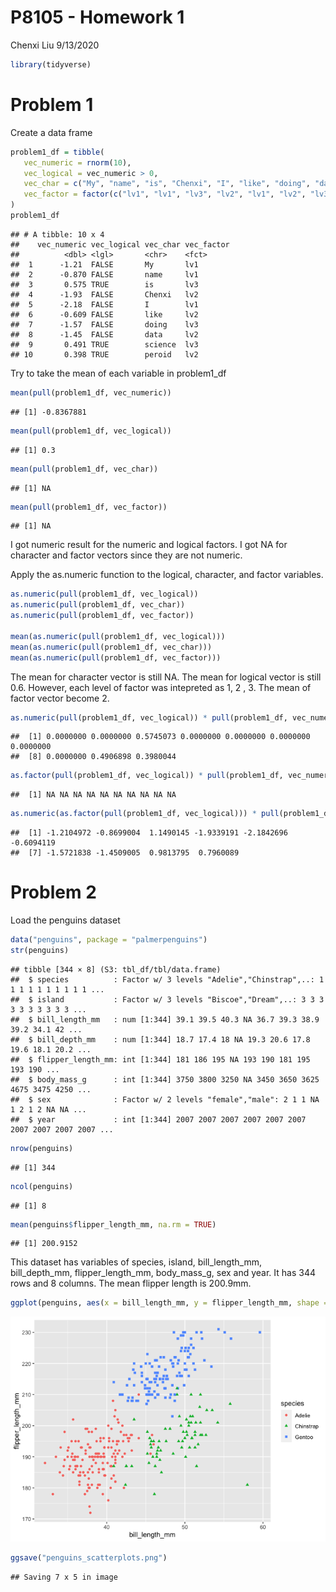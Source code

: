 P8105 - Homework 1
================
Chenxi Liu
9/13/2020

``` r
library(tidyverse)
```

# Problem 1

Create a data frame

``` r
problem1_df = tibble(
   vec_numeric = rnorm(10),
   vec_logical = vec_numeric > 0,
   vec_char = c("My", "name", "is", "Chenxi", "I", "like", "doing", "data", "science", "peroid"), 
   vec_factor = factor(c("lv1", "lv1", "lv3", "lv2", "lv1", "lv2", "lv3", "lv2", "lv3", "lv2"))
)
problem1_df
```

    ## # A tibble: 10 x 4
    ##    vec_numeric vec_logical vec_char vec_factor
    ##          <dbl> <lgl>       <chr>    <fct>     
    ##  1      -1.21  FALSE       My       lv1       
    ##  2      -0.870 FALSE       name     lv1       
    ##  3       0.575 TRUE        is       lv3       
    ##  4      -1.93  FALSE       Chenxi   lv2       
    ##  5      -2.18  FALSE       I        lv1       
    ##  6      -0.609 FALSE       like     lv2       
    ##  7      -1.57  FALSE       doing    lv3       
    ##  8      -1.45  FALSE       data     lv2       
    ##  9       0.491 TRUE        science  lv3       
    ## 10       0.398 TRUE        peroid   lv2

Try to take the mean of each variable in problem1\_df

``` r
mean(pull(problem1_df, vec_numeric))
```

    ## [1] -0.8367881

``` r
mean(pull(problem1_df, vec_logical))
```

    ## [1] 0.3

``` r
mean(pull(problem1_df, vec_char))
```

    ## [1] NA

``` r
mean(pull(problem1_df, vec_factor))
```

    ## [1] NA

I got numeric result for the numeric and logical factors. I got NA for
character and factor vectors since they are not numeric.

Apply the as.numeric function to the logical, character, and factor
variables.

``` r
as.numeric(pull(problem1_df, vec_logical))
as.numeric(pull(problem1_df, vec_char))
as.numeric(pull(problem1_df, vec_factor))

mean(as.numeric(pull(problem1_df, vec_logical)))
mean(as.numeric(pull(problem1_df, vec_char)))
mean(as.numeric(pull(problem1_df, vec_factor)))
```

The mean for character vector is still NA. The mean for logical vector
is still 0.6. However, each level of factor was intepreted as 1, 2 , 3.
The mean of factor vector become 2.

``` r
as.numeric(pull(problem1_df, vec_logical)) * pull(problem1_df, vec_numeric)
```

    ##  [1] 0.0000000 0.0000000 0.5745073 0.0000000 0.0000000 0.0000000 0.0000000
    ##  [8] 0.0000000 0.4906898 0.3980044

``` r
as.factor(pull(problem1_df, vec_logical)) * pull(problem1_df, vec_numeric)
```

    ##  [1] NA NA NA NA NA NA NA NA NA NA

``` r
as.numeric(as.factor(pull(problem1_df, vec_logical))) * pull(problem1_df, vec_numeric)
```

    ##  [1] -1.2104972 -0.8699004  1.1490145 -1.9339191 -2.1842696 -0.6094119
    ##  [7] -1.5721838 -1.4509005  0.9813795  0.7960089

# Problem 2

Load the penguins dataset

``` r
data("penguins", package = "palmerpenguins")
str(penguins)
```

    ## tibble [344 × 8] (S3: tbl_df/tbl/data.frame)
    ##  $ species          : Factor w/ 3 levels "Adelie","Chinstrap",..: 1 1 1 1 1 1 1 1 1 1 ...
    ##  $ island           : Factor w/ 3 levels "Biscoe","Dream",..: 3 3 3 3 3 3 3 3 3 3 ...
    ##  $ bill_length_mm   : num [1:344] 39.1 39.5 40.3 NA 36.7 39.3 38.9 39.2 34.1 42 ...
    ##  $ bill_depth_mm    : num [1:344] 18.7 17.4 18 NA 19.3 20.6 17.8 19.6 18.1 20.2 ...
    ##  $ flipper_length_mm: int [1:344] 181 186 195 NA 193 190 181 195 193 190 ...
    ##  $ body_mass_g      : int [1:344] 3750 3800 3250 NA 3450 3650 3625 4675 3475 4250 ...
    ##  $ sex              : Factor w/ 2 levels "female","male": 2 1 1 NA 1 2 1 2 NA NA ...
    ##  $ year             : int [1:344] 2007 2007 2007 2007 2007 2007 2007 2007 2007 2007 ...

``` r
nrow(penguins)
```

    ## [1] 344

``` r
ncol(penguins)
```

    ## [1] 8

``` r
mean(penguins$flipper_length_mm, na.rm = TRUE)
```

    ## [1] 200.9152

This dataset has variables of species, island, bill\_length\_mm,
bill\_depth\_mm, flipper\_length\_mm, body\_mass\_g, sex and year. It
has 344 rows and 8 columns. The mean flipper length is 200.9mm.

``` r
ggplot(penguins, aes(x = bill_length_mm, y = flipper_length_mm, shape = species, color = species)) + geom_point()
```

![](p8105_hw1_cl4044_files/figure-gfm/unnamed-chunk-6-1.png)<!-- -->

``` r
ggsave("penguins_scatterplots.png")
```

    ## Saving 7 x 5 in image
